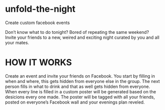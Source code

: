 unfold-the-night
================

Create custom facebook events

Don’t know what to do tonight? Bored of repeating the same weekend? Invite your friends to a new, weired and exciting night curated by you and all your mates.

# HOW IT WORKS

Create an event and invite your friends on Facebook.
You start by filling in when and where, this gets hidden from everyone else in the group.
The next person fills in what to drink and that as well gets hidden from everyone.
When every line is filled in a custom poster will be generated based on the desicions every one made.
The poster will be tagged with all your friends, posted on everyone’s Facebook wall and your evenings plan reveled.
